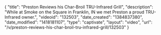 {
    "title": "Preston Reviews his Char-Broil TRU-Infrared Grill",
    "description": "While at Smoke on the Square in Franklin, IN we met Preston a proud TRU-Infrared owner.",
    "videoid": "132503",
    "date_created": "1384837380",
    "date_modified": "1418181107",
    "type": "captivate",
    "layout": "video",
    "url": "\/v\/preston-reviews-his-char-broil-tru-infrared-grill\/132503"
}